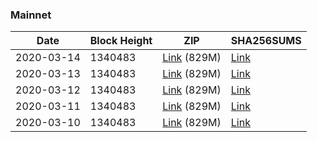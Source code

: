 ### Mainnet

|    Date    | Block Height | ZIP | SHA256SUMS |
| ---------- | ------------ | --- | ---------- |
| 2020-03-14 | 1340483 | [Link](https://s3-ap-southeast-2.amazonaws.com/ion-bootstrap/mainnet/2020-03-14/bootstrap.dat.zip) (829M) | [Link](https://s3-ap-southeast-2.amazonaws.com/ion-bootstrap/mainnet/2020-03-14/SHA256SUMS) |
| 2020-03-13 | 1340483 | [Link](https://s3-ap-southeast-2.amazonaws.com/ion-bootstrap/mainnet/2020-03-13/bootstrap.dat.zip) (829M) | [Link](https://s3-ap-southeast-2.amazonaws.com/ion-bootstrap/mainnet/2020-03-13/SHA256SUMS) |
| 2020-03-12 | 1340483 | [Link](https://s3-ap-southeast-2.amazonaws.com/ion-bootstrap/mainnet/2020-03-12/bootstrap.dat.zip) (829M) | [Link](https://s3-ap-southeast-2.amazonaws.com/ion-bootstrap/mainnet/2020-03-12/SHA256SUMS) |
| 2020-03-11 | 1340483 | [Link](https://s3-ap-southeast-2.amazonaws.com/ion-bootstrap/mainnet/2020-03-11/bootstrap.dat.zip) (829M) | [Link](https://s3-ap-southeast-2.amazonaws.com/ion-bootstrap/mainnet/2020-03-11/SHA256SUMS) |
| 2020-03-10 | 1340483 | [Link](https://s3-ap-southeast-2.amazonaws.com/ion-bootstrap/mainnet/2020-03-10/bootstrap.dat.zip) (829M) | [Link](https://s3-ap-southeast-2.amazonaws.com/ion-bootstrap/mainnet/2020-03-10/SHA256SUMS) |
